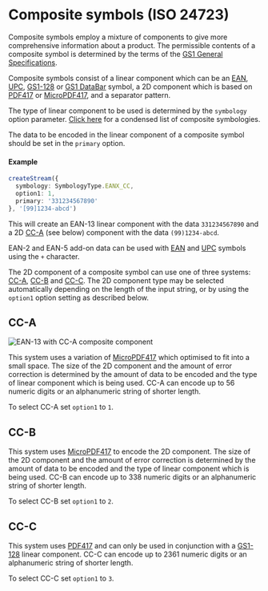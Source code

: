 # Composite symbols (ISO 24723)

Composite symbols employ a mixture of components to give more comprehensive information about a product. The permissible contents of a composite symbol is determined by the terms of the [GS1 General Specifications](https://www.gs1.org/docs/barcodes/GS1_General_Specifications.pdf).

Composite symbols consist of a linear component which can be an [EAN](one-dimensional.md#european-article-number-en-797), [UPC](one-dimensional.md#universal-product-code-en-797), [GS1-128](one-dimensional.md#gs1-128) or [GS1 DataBar](one-dimensional.md#gs1-databar-iso-24724) symbol, a 2D component which is based on [PDF417](stacked.md#pdf417-iso-15438) or [MicroPDF417](stacked.md#micropdf417-iso-24728), and a separator pattern.

The type of linear component to be used is determined by the `symbology` option parameter. [Click here](/reference/#composite-symbologies-iso-24723) for a condensed list of composite symbologies.

The data to be encoded in the linear component of a composite symbol should be set in the `primary` option.

#### Example

```ts
createStream({
  symbology: SymbologyType.EANX_CC,
  option1: 1,
  primary: '331234567890'
}, '[99]1234-abcd')
```

This will create an EAN-13 linear component with the data `331234567890` and a 2D [CC-A](#cc-a) (see below) component with the data `(99)1234-abcd`.

EAN-2 and EAN-5 add-on data can be used with [EAN](one-dimensional.md#european-article-number-en-797) and [UPC](one-dimensional.md#universal-product-code-en-797) symbols using the `+` character.

The 2D component of a composite symbol can use one of three systems: [CC-A](#cc-a), [CC-B](#cc-b) and [CC-C](#cc-c). The 2D component type may be selected automatically depending on the length of the input string, or by using the `option1` option setting as described below.

## CC-A

![EAN-13 with CC-A composite component](/assets/barcodes/barcode_34.png)

This system uses a variation of [MicroPDF417](stacked.md#micropdf417-iso-24728) which optimised to fit into a small space. The size of the 2D component and the amount of error correction is determined by the amount of data to be encoded and the type of linear component which is being used. CC-A can encode up to 56 numeric digits or an alphanumeric string of shorter length.

To select CC-A set `option1` to `1`.

## CC-B

This system uses [MicroPDF417](stacked.md#micropdf417-iso-24728) to encode the 2D component. The size of the 2D component and the amount of error correction is determined by the amount of data to be encoded and the type of linear component which is being used. CC-B can encode up to 338 numeric digits or an alphanumeric string of shorter length.

To select CC-B set `option1` to `2`.

## CC-C

This system uses [PDF417](stacked.md#pdf417-iso-15438) and can only be used in conjunction with a [GS1-128](one-dimensional.md#gs1-128) linear component. CC-C can encode up to 2361 numeric digits or an alphanumeric string of shorter length.

To select CC-C set `option1` to `3`.
